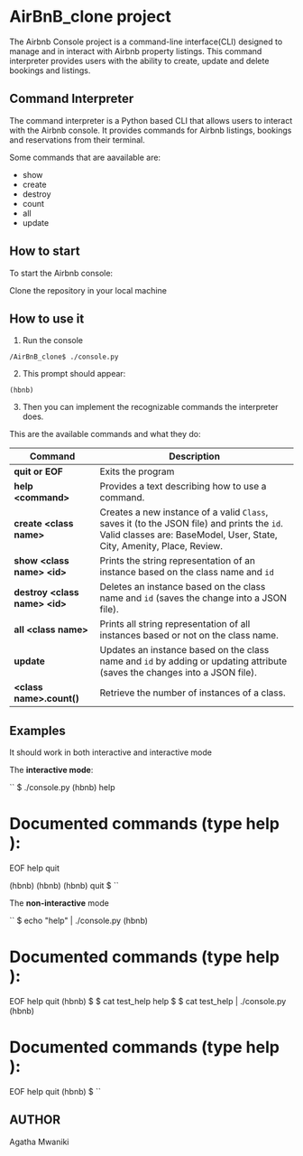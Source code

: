 
# AirBnB_clone project

The Airbnb Console project is a command-line interface(CLI) designed to manage and in interact with Airbnb property listings. This command interpreter provides users with the ability to create, update and delete bookings and listings.

## Command Interpreter

The command interpreter is a Python based CLI that allows users to interact with the Airbnb console. It provides commands for Airbnb listings, bookings and reservations from their terminal.

Some commands that are aavailable are:

- show
- create
- destroy
- count
- all
- update

## How to start

To start the Airbnb console:

Clone the repository in your local machine

## How to use it
  
1. Run the console

``
/AirBnB_clone$ ./console.py
``

2. This prompt should appear:

``
(hbnb)
``

3. Then you can implement the recognizable commands the interpreter does.

This are the available commands and what they do:

|Command| Description |
|--|--|
| **quit or EOF** | Exits the program |
| **help <command\>** | Provides a text describing how to use a command.  |
| **create <class name\>** | Creates a new instance of a valid `Class`, saves it (to the JSON file) and prints the `id`.  Valid classes are: BaseModel, User, State, City, Amenity, Place, Review. |
| **show <class name\> <id\>** | Prints the string representation of an instance based on the class name and `id`  |
| **destroy <class name\> <id\>** | Deletes an instance based on the class name and `id` (saves the change into a JSON file).  |
| **all <class name\>** | Prints all string representation of all instances based or not on the class name.  |
| **update** | Updates an instance based on the class name and `id` by adding or updating attribute (saves the changes into a JSON file).  |
| **<class name\>.count()** | Retrieve the number of instances of a class.  |

## Examples

It should work in both interactive and interactive mode

The **interactive mode**:

``
$ ./console.py
(hbnb) help

Documented commands (type help <topic>):
========================================
EOF  help  quit

(hbnb) 
(hbnb) 
(hbnb) quit
$
``

The **non-interactive** mode

``
$ echo "help" | ./console.py
(hbnb)

Documented commands (type help <topic>):
========================================
EOF  help  quit
(hbnb) 
$
$ cat test_help
help
$
$ cat test_help | ./console.py
(hbnb)

Documented commands (type help <topic>):
========================================
EOF  help  quit
(hbnb) 
$
``

## AUTHOR

Agatha Mwaniki
